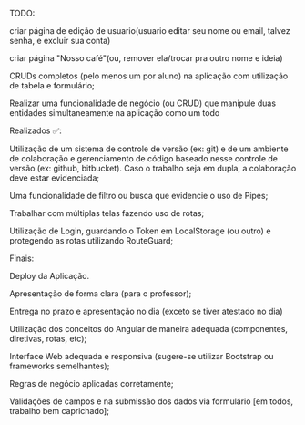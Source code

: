 TODO: 

criar página de edição de usuario(usuario editar seu nome ou email, talvez senha, e excluir sua conta)

criar página "Nosso café"(ou, remover ela/trocar pra outro nome e ideia)



CRUDs completos (pelo menos um por aluno) na aplicação com utilização de tabela e formulário;

Realizar uma funcionalidade de negócio (ou CRUD) que manipule duas entidades simultaneamente na aplicação como um todo 


Realizados ✅:

Utilização de um sistema de controle de versão (ex: git) e de um ambiente de colaboração e gerenciamento de código baseado nesse controle de versão (ex: github, bitbucket). Caso o trabalho seja em dupla, a colaboração deve estar evidenciada;

Uma funcionalidade de filtro ou busca que evidencie o uso de Pipes;

Trabalhar com múltiplas telas fazendo uso de rotas;

Utilização de Login, guardando o Token em LocalStorage (ou outro) e protegendo as rotas utilizando RouteGuard;





Finais:

Deploy da Aplicação.

Apresentação de forma clara (para o professor);

Entrega no prazo e apresentação no dia (exceto se tiver atestado no dia)

Utilização dos conceitos do Angular de maneira adequada (componentes, diretivas, rotas, etc);

Interface Web adequada e responsiva (sugere-se utilizar Bootstrap ou frameworks semelhantes);

Regras de negócio aplicadas corretamente;

Validações de campos e na submissão dos dados via formulário [em todos, trabalho bem caprichado];



